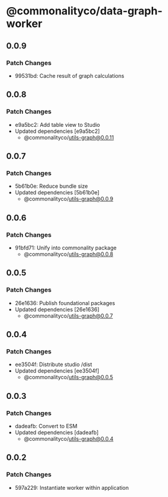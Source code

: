 # @commonalityco/data-graph-worker

## 0.0.9

### Patch Changes

- 99531bd: Cache result of graph calculations

## 0.0.8

### Patch Changes

- e9a5bc2: Add table view to Studio
- Updated dependencies [e9a5bc2]
  - @commonalityco/utils-graph@0.0.11

## 0.0.7

### Patch Changes

- 5b61b0e: Reduce bundle size
- Updated dependencies [5b61b0e]
  - @commonalityco/utils-graph@0.0.9

## 0.0.6

### Patch Changes

- 91bfd71: Unify into commonality package
  - @commonalityco/utils-graph@0.0.8

## 0.0.5

### Patch Changes

- 26e1636: Publish foundational packages
- Updated dependencies [26e1636]
  - @commonalityco/utils-graph@0.0.7

## 0.0.4

### Patch Changes

- ee3504f: Distribute studio /dist
- Updated dependencies [ee3504f]
  - @commonalityco/utils-graph@0.0.5

## 0.0.3

### Patch Changes

- dadeafb: Convert to ESM
- Updated dependencies [dadeafb]
  - @commonalityco/utils-graph@0.0.4

## 0.0.2

### Patch Changes

- 597a229: Instantiate worker within application
